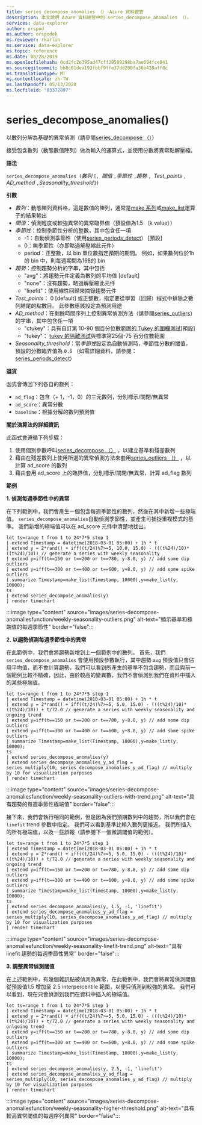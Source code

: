```yaml
---
title: series_decompose_anomalies （）-Azure 資料總管
description: 本文說明 Azure 資料總管中的 series_decompose_anomalies （）。
services: data-explorer
author: orspod
ms.author: orspodek
ms.reviewer: rkarlin
ms.service: data-explorer
ms.topic: reference
ms.date: 08/28/2019
ms.openlocfilehash: 0cd2fc2e395ad47cff29589298ba7ae694fce941
ms.sourcegitcommit: bb8c61dea193fbbf9ffe37dd200fa36e428aff8c
ms.translationtype: MT
ms.contentlocale: zh-TW
ms.lasthandoff: 05/13/2020
ms.locfileid: "83372897"
---
```

# <a name="series_decompose_anomalies"></a>series_decompose_anomalies()

以數列分解為基礎的異常偵測（請參閱[series_decompose （）](series-decomposefunction.md)） 

接受包含數列（動態數值陣列）做為輸入的運算式，並使用分數將異常點解壓縮。

**語法**

`series_decompose_anomalies (`*數列* `[, `*閾值* `,`*季節性* `,`*趨勢* `, `*Test_points* `, `*AD_method* `,`*Seasonality_threshold*`])`

**引數**

* *數列*：動態陣列資料格，這是數值的陣列，通常是[make 系列](make-seriesoperator.md)或[make_list](makelist-aggfunction.md)運算子的結果輸出
* *閾值*：偵測輕度或較強異常的異常臨界值（預設值為1.5 （k value））
* *季節性*：控制季節性分析的整數，其中包含任一項
    * -1：自動偵測季節性（使用[series_periods_detect](series-periods-detectfunction.md)） [預設] 
    * 0：無季節性（亦即略過解壓縮此元件）
    * period：正整數，以 bin 單位數指定預期的期間。 例如，如果數列位於1h 的 bin 中，則每週期間為168的 bin
* *趨勢*：控制趨勢分析的字串，其中包括    
    * "avg"：將趨勢元件定義為數列的平均值 [default]
    * "none"：沒有趨勢，略過解壓縮此元件 
    * "linefit"：使用線性回歸來摘錄趨勢元件
* *Test_points*： 0 [default] 或正整數，指定要從學習（回歸）程式中排除之數列結尾的點數目。 此參數應該設定為預測用途
* *AD_method*：在剩餘時間序列上控制異常偵測方法（請參閱[series_outliers](series-outliersfunction.md)）的字串，其中包含任一項    
    * "ctukey"：具有自訂第 10-90 個百分位數範圍[的 Tukey 的圍欄測試](https://en.wikipedia.org/wiki/Outlier#Tukey's_fences)[預設]
    * "tukey"： [tukey 的隔離測試](https://en.wikipedia.org/wiki/Outlier#Tukey's_fences)與標準第25個-75 百分位數範圍
* *Seasonality_threshold*：當*季節性*設定為自動偵測時，季節性分數的閾值，預設的分數臨界值為 `0.6` （如需詳細資料，請參閱： [series_periods_detect](series-periods-detectfunction.md)）


**退貨**

 函式會傳回下列各自的數列：

* `ad_flag`：包含（+ 1，-1，0）的三元數列，分別標示/關閉/無異常
* `ad_score`：異常分數
* `baseline`：根據分解的數列預測值

**關於演算法的詳細資訊**

此函式會遵循下列步驟：
1. 使用個別參數呼叫[series_decompose （）](series-decomposefunction.md) ，以建立基準和殘差數列
2. 藉由在殘差數列上使用所選的異常偵測方法來套用[series_outliers （）](series-outliersfunction.md) ，以計算 ad_score 的數列
3. 藉由套用 ad_score 上的臨界值，分別標示/關閉/無異常，計算 ad_flag 數列
 
**範例**

**1. 偵測每週季節性中的異常**

在下列範例中，我們會產生一個包含每週季節性的數列，然後在其中新增一些極端值。 `series_decompose_anomalies`自動偵測季節性，並產生可捕捉重複模式的基準。 我們新增的極端值可以在 ad_score 元件中清楚地找出。

<!-- csl: https://help.kusto.windows.net:443/Samples -->
```kusto
let ts=range t from 1 to 24*7*5 step 1 
| extend Timestamp = datetime(2018-03-01 05:00) + 1h * t 
| extend y = 2*rand() + iff((t/24)%7>=5, 10.0, 15.0) - (((t%24)/10)*((t%24)/10)) // generate a series with weekly seasonality
| extend y=iff(t==150 or t==200 or t==780, y-8.0, y) // add some dip outliers
| extend y=iff(t==300 or t==400 or t==600, y+8.0, y) // add some spike outliers
| summarize Timestamp=make_list(Timestamp, 10000),y=make_list(y, 10000);
ts 
| extend series_decompose_anomalies(y)
| render timechart  
```

:::image type="content" source="images/series-decompose-anomaliesfunction/weekly-seasonality-outliers.png" alt-text="顯示基準和極端值的每週季節性" border="false":::

**2. 以趨勢偵測每週季節性中的異常**

在此範例中，我們會將趨勢新增到上一個範例中的數列。 首先，我們 `series_decompose_anomalies` 會使用預設參數執行，其中趨勢 `avg` 預設值只會佔用平均值，而不會計算趨勢，我們可以看到所產生的基準不包含趨勢，而且與前一個範例比較不精確，因此，由於較高的變異數，我們不會偵測到我們在資料中插入的某些極端值。

<!-- csl: https://help.kusto.windows.net:443/Samples -->
```kusto
let ts=range t from 1 to 24*7*5 step 1 
| extend Timestamp = datetime(2018-03-01 05:00) + 1h * t 
| extend y = 2*rand() + iff((t/24)%7>=5, 5.0, 15.0) - (((t%24)/10)*((t%24)/10)) + t/72.0 // generate a series with weekly seasonality and ongoing trend
| extend y=iff(t==150 or t==200 or t==780, y-8.0, y) // add some dip outliers
| extend y=iff(t==300 or t==400 or t==600, y+8.0, y) // add some spike outliers
| summarize Timestamp=make_list(Timestamp, 10000),y=make_list(y, 10000);
ts 
| extend series_decompose_anomalies(y)
| extend series_decompose_anomalies_y_ad_flag = 
series_multiply(10, series_decompose_anomalies_y_ad_flag) // multiply by 10 for visualization purposes
| render timechart   
```

:::image type="content" source="images/series-decompose-anomaliesfunction/weekly-seasonality-outliers-with-trend.png" alt-text="具有趨勢的每週季節性極端值" border="false":::

接下來，我們會執行相同的範例，但是因為我們預期數列中的趨勢，所以我們會在 `linefit` trend 參數中指定。 我們可以看到基準比輸入數列更接近。 我們所插入的所有極端值，以及一些誤報（請參閱下一個微調閾值的範例）。

<!-- csl: https://help.kusto.windows.net:443/Samples -->
```kusto
let ts=range t from 1 to 24*7*5 step 1 
| extend Timestamp = datetime(2018-03-01 05:00) + 1h * t 
| extend y = 2*rand() + iff((t/24)%7>=5, 5.0, 15.0) - (((t%24)/10)*((t%24)/10)) + t/72.0 // generate a series with weekly seasonality and ongoing trend
| extend y=iff(t==150 or t==200 or t==780, y-8.0, y) // add some dip outliers
| extend y=iff(t==300 or t==400 or t==600, y+8.0, y) // add some spike outliers
| summarize Timestamp=make_list(Timestamp, 10000),y=make_list(y, 10000);
ts 
| extend series_decompose_anomalies(y, 1.5, -1, 'linefit')
| extend series_decompose_anomalies_y_ad_flag = 
series_multiply(10, series_decompose_anomalies_y_ad_flag) // multiply by 10 for visualization purposes
| render timechart  
```

:::image type="content" source="images/series-decompose-anomaliesfunction/weekly-seasonality-linefit-trend.png" alt-text="具有 linefit 趨勢的每週季節性異常" border="false":::

**3. 調整異常偵測閾值**

在上述範例中，有幾個雜訊點被偵測為異常，在此範例中，我們會將異常偵測閾值從預設值1.5 增加至 2.5 interpercentile 範圍，以便只偵測到較強的異常。 我們可以看到，現在只會偵測到我們在資料中插入的極端值。

<!-- csl: https://help.kusto.windows.net:443/Samples -->
```kusto
let ts=range t from 1 to 24*7*5 step 1 
| extend Timestamp = datetime(2018-03-01 05:00) + 1h * t 
| extend y = 2*rand() + iff((t/24)%7>=5, 5.0, 15.0) - (((t%24)/10)*((t%24)/10)) + t/72.0 // generate a series with weekly seasonality and onlgoing trend
| extend y=iff(t==150 or t==200 or t==780, y-8.0, y) // add some dip outliers
| extend y=iff(t==300 or t==400 or t==600, y+8.0, y) // add some spike outliers
| summarize Timestamp=make_list(Timestamp, 10000),y=make_list(y, 10000);
ts 
| extend series_decompose_anomalies(y, 2.5, -1, 'linefit')
| extend series_decompose_anomalies_y_ad_flag = 
series_multiply(10, series_decompose_anomalies_y_ad_flag) // multiply by 10 for visualization purposes
| render timechart  
```

:::image type="content" source="images/series-decompose-anomaliesfunction/weekly-seasonality-higher-threshold.png" alt-text="具有較高異常閾值的每週序列異常" border="false":::

